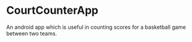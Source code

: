 # CourtCounterApp
An android app which is useful in counting scores for a basketball game between two teams. 
